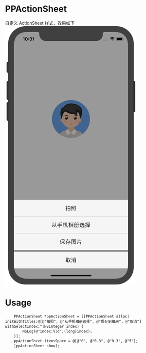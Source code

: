 # PPActionSheet
自定义 ActionSheet 样式，效果如下
![](https://github.com/royblog/PPActionSheet/blob/master/Source/snapshoot.jpeg)

# Usage
```
    PPActionSheet *ppActionSheet = [[PPActionSheet alloc] initWithTitles:@[@"拍照", @"从手机相册选择", @"保存到相册", @"取消"] withSelectIndex:^(NSInteger index) {
        NSLog(@"index:%ld",(long)index);
    }];
    ppActionSheet.itemsSpace = @[@"0", @"0.3", @"0.3", @"5"];
    [ppActionSheet show];
```
